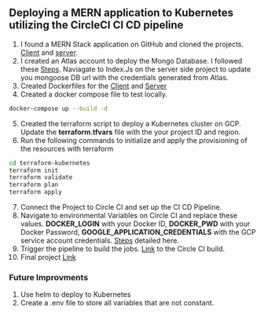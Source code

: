 ## Deploying a MERN application to Kubernetes utilizing the CircleCI CI CD pipeline

 1. I found a MERN Stack application on GitHub and cloned the projects.  [Client](https://github.com/Andaeiii/Hush_Client) and [server](https://github.com/Andaeiii/Hush_Server).
 2. I created an Atlas account to deploy the Mongo Database. I followed these [Steps](https://docs.atlas.mongodb.com/tutorial/deploy-free-tier-cluster/). Naviagate to Index.Js on the server side project to update you mongoose DB url with the credentials generated from Atlas.
 3. Created Dockerfiles for the [Client](https://github.com/MHIZokuchi/ScaFinalProject/blob/master/Hush_Client-setCurrentIdBranch/Hush_Client-setCurrentIdBranch/Dockerfile) and  [Server](https://github.com/MHIZokuchi/ScaFinalProject/blob/master/Hush_Server-master/Hush_Server-master/Dockerfile)
 4. Created a docker compose file to test locally.
 ```sh
docker-compose up --build -d
```
5. Created the terraform script to deploy a Kubernetes cluster on GCP. Update the **terraform.tfvars** file with the your project ID and region.
6. Run the following commands to initialize and apply the provisioning of the resources with terraform
```sh
cd terraform-kubernetes
terraform init 
terraform validate
terraform plan
terraform apply
```

7. Connect the Project to Circle CI and set up the CI CD Pipeline. 
8. Navigate to environmental Variables on Circle CI and replace these values. **DOCKER_LOGIN**  with your Docker ID, **DOCKER_PWD** with your Docker Password, **GOOGLE_APPLICATION_CREDENTIALS** with the GCP service account credentials.  [Steps](https://cloud.google.com/iam/docs/creating-managing-service-accounts)  detailed here.
9. Trigger the pipeline to build the jobs.  [Link](https://app.circleci.com/pipelines/github/MHIZokuchi/ScaFinalProject/1/workflows/a2a76bcb-69bd-4a7e-bddb-54a85078a6b5/jobs/5) to the Circle CI build. 
10. Final project  [Link](http://35.195.55.238/)

### Future Improvments 
1. Use helm to deploy to Kubernetes
2. Create a .env file to store all variables that are not constant.
